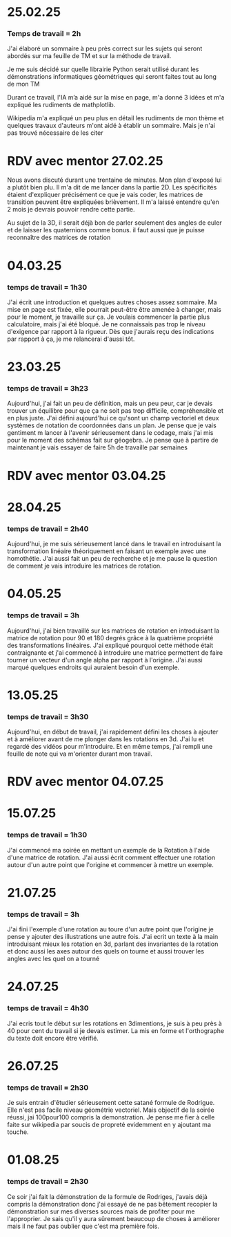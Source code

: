 # 25.02.25
### Temps de travail = 2h
J'ai élaboré un sommaire à peu près correct sur les sujets qui seront abordés sur ma feuille de TM et sur la méthode de travail. 

Je me suis décidé sur quelle librairie Python serait utilisé durant les démonstrations informatiques géométriques qui seront faites 
tout au long de mon TM

Durant ce travail, l'IA m’a aidé sur la mise en page, 
m'a donné 3 idées et m'a expliqué les rudiments de mathplotlib.

Wikipedia m'a expliqué un peu plus en détail les rudiments de mon thème et quelques travaux d'auteurs m'ont aidé à établir un sommaire. Mais je n'ai pas trouvé nécessaire de les citer
# RDV avec mentor 27.02.25
Nous avons discuté durant une trentaine de minutes. Mon plan d'exposé lui a plutôt bien plu.
Il m'a dit de me lancer dans la partie 2D. Les spécificités étaient d'expliquer précisément ce que je vais coder, les matrices de transition peuvent être expliquées brièvement.
Il m'a laissé entendre qu'en 2 mois je devrais pouvoir rendre cette partie. 

Au sujet de la 3D, il serait déjà bon de parler seulement des angles de euler et de laisser les quaternions comme bonus. il faut aussi que je puisse reconnaître des matrices de rotation
# 04.03.25
### temps de travail = 1h30
J'ai écrit une introduction et quelques autres choses assez sommaire. Ma mise en page est fixée, elle pourrait peut-être être amenée à changer,
 mais pour le moment, je travaille sur ça. Je voulais commencer la partie plus calculatoire,
  mais j'ai été bloqué. Je ne connaissais pas trop le niveau d'exigence par rapport à la rigueur. 
  Dès que j'aurais reçu des indications par rapport à ça, je me relancerai d'aussi tôt. 
  # 23.03.25
### temps de travail = 3h23
Aujourd'hui, j'ai fait un peu de définition, mais un peu peur, car je devais trouver un équilibre pour que ça ne soit pas trop difficile, compréhensible et en plus juste. J'ai défini aujourd'hui ce qu'sont un champ vectoriel et deux systèmes de notation de coordonnées dans un plan. Je pense que je vais gentiment m lancer à l'avenir sérieusement dans le codage, mais j'ai mis pour le moment des schémas fait sur géogebra. Je pense que à partire de maintenant je vais essayer de faire 5h de travaille par semaines 
# RDV avec mentor 03.04.25
 # 28.04.25
### temps de travail = 2h40

Aujourd'hui, je me suis sérieusement lancé dans le travail en introduisant la transformation linéaire théoriquement en faisant un exemple avec une homothétie. J'ai aussi fait un peu de recherche et je me pause la question de comment je vais introduire les matrices de rotation. 
# 04.05.25
### temps de travail = 3h
Aujourd'hui, j'ai bien travaillé sur les matrices de rotation en introduisant la matrice de rotation pour 90 et 180 degrés grâce à la quatrième propriété des transformations linéaires. J'ai expliqué pourquoi cette méthode était contraignante et j'ai commencé à introduire une matrice permettent de faire tourner un vecteur d'un angle alpha par rapport à l'origine. J'ai aussi marqué quelques endroits qui auraient besoin d'un exemple.
# 13.05.25
### temps de travail = 3h30
Aujourd'hui, en début de travail, j'ai rapidement défini les choses à ajouter et à améliorer avant de me plonger dans les rotations en 3d. J'ai lu et regardé des vidéos pour m'introduire. Et en même temps, j'ai rempli une feuille de note qui va m'orienter durant mon travail. 
# RDV avec mentor 04.07.25 
# 15.07.25
### temps de travail = 1h30
J'ai commencé ma soirée en mettant un exemple de la 
Rotation à l'aide d'une matrice de rotation.  J'ai aussi écrit comment effectuer une rotation autour d'un autre point que l'origine et commencer à mettre un exemple.
# 21.07.25
### temps de travail = 3h
J'ai fini l'exemple d'une rotation au toure d'un autre point que l'origine je pense y ajouter des illustrations une autre fois. J'ai ecrit un texte à la main introduisant mieux les rotation en 3d, parlant des invariantes de la rotation et donc aussi les axes autour des quels on tourne et aussi trouver les angles avec les quel on a tourné
# 24.07.25
### temps de travail = 4h30
J'ai ecris tout le début sur les rotations en 3dimentions, je suis à peu près à 40 pour cent du travail si je devais estimer. La mis en forme et l'orthographe du texte doit encore être vérifié.
# 26.07.25
### temps de travail = 2h30
Je suis entrain d'êtudier sérieusement cette satané formule de Rodrigue. Elle n'est pas facile niveau géométrie vectoriel. Mais objectif de la soirée réussi, jai 100pour100 compris la demonstration. Je pense me fier à celle faite sur wikipedia par soucis de propreté evidemment en y ajoutant ma touche.
# 01.08.25
### temps de travail = 2h30
Ce soir j'ai fait la démonstration de la formule de Rodriges, j'avais déjà compris la démonstration donc j'ai essayé de ne pas bêtement recopier la démonstration sur mes diverses sources mais de profiter pour me l'approprier. Je sais qu'il y aura sûrement beaucoup de choses à améliorer mais il ne faut pas oublier que c'est ma première fois.